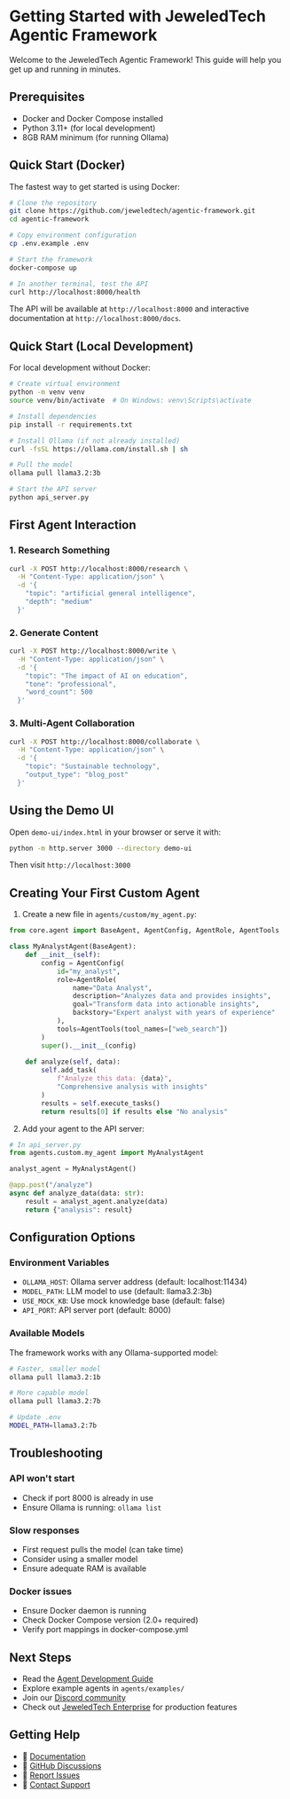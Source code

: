# Getting Started with JeweledTech Agentic Framework

Welcome to the JeweledTech Agentic Framework! This guide will help you get up and running in minutes.

## Prerequisites

- Docker and Docker Compose installed
- Python 3.11+ (for local development)
- 8GB RAM minimum (for running Ollama)

## Quick Start (Docker)

The fastest way to get started is using Docker:

```bash
# Clone the repository
git clone https://github.com/jeweledtech/agentic-framework.git
cd agentic-framework

# Copy environment configuration
cp .env.example .env

# Start the framework
docker-compose up

# In another terminal, test the API
curl http://localhost:8000/health
```

The API will be available at `http://localhost:8000` and interactive documentation at `http://localhost:8000/docs`.

## Quick Start (Local Development)

For local development without Docker:

```bash
# Create virtual environment
python -m venv venv
source venv/bin/activate  # On Windows: venv\Scripts\activate

# Install dependencies
pip install -r requirements.txt

# Install Ollama (if not already installed)
curl -fsSL https://ollama.com/install.sh | sh

# Pull the model
ollama pull llama3.2:3b

# Start the API server
python api_server.py
```

## First Agent Interaction

### 1. Research Something

```bash
curl -X POST http://localhost:8000/research \
  -H "Content-Type: application/json" \
  -d '{
    "topic": "artificial general intelligence",
    "depth": "medium"
  }'
```

### 2. Generate Content

```bash
curl -X POST http://localhost:8000/write \
  -H "Content-Type: application/json" \
  -d '{
    "topic": "The impact of AI on education",
    "tone": "professional",
    "word_count": 500
  }'
```

### 3. Multi-Agent Collaboration

```bash
curl -X POST http://localhost:8000/collaborate \
  -H "Content-Type: application/json" \
  -d '{
    "topic": "Sustainable technology",
    "output_type": "blog_post"
  }'
```

## Using the Demo UI

Open `demo-ui/index.html` in your browser or serve it with:

```bash
python -m http.server 3000 --directory demo-ui
```

Then visit `http://localhost:3000`

## Creating Your First Custom Agent

1. Create a new file in `agents/custom/my_agent.py`:

```python
from core.agent import BaseAgent, AgentConfig, AgentRole, AgentTools

class MyAnalystAgent(BaseAgent):
    def __init__(self):
        config = AgentConfig(
            id="my_analyst",
            role=AgentRole(
                name="Data Analyst",
                description="Analyzes data and provides insights",
                goal="Transform data into actionable insights",
                backstory="Expert analyst with years of experience"
            ),
            tools=AgentTools(tool_names=["web_search"])
        )
        super().__init__(config)
    
    def analyze(self, data):
        self.add_task(
            f"Analyze this data: {data}",
            "Comprehensive analysis with insights"
        )
        results = self.execute_tasks()
        return results[0] if results else "No analysis"
```

2. Add your agent to the API server:

```python
# In api_server.py
from agents.custom.my_agent import MyAnalystAgent

analyst_agent = MyAnalystAgent()

@app.post("/analyze")
async def analyze_data(data: str):
    result = analyst_agent.analyze(data)
    return {"analysis": result}
```

## Configuration Options

### Environment Variables

- `OLLAMA_HOST`: Ollama server address (default: localhost:11434)
- `MODEL_PATH`: LLM model to use (default: llama3.2:3b)
- `USE_MOCK_KB`: Use mock knowledge base (default: false)
- `API_PORT`: API server port (default: 8000)

### Available Models

The framework works with any Ollama-supported model:

```bash
# Faster, smaller model
ollama pull llama3.2:1b

# More capable model
ollama pull llama3.2:7b

# Update .env
MODEL_PATH=llama3.2:7b
```

## Troubleshooting

### API won't start
- Check if port 8000 is already in use
- Ensure Ollama is running: `ollama list`

### Slow responses
- First request pulls the model (can take time)
- Consider using a smaller model
- Ensure adequate RAM is available

### Docker issues
- Ensure Docker daemon is running
- Check Docker Compose version (2.0+ required)
- Verify port mappings in docker-compose.yml

## Next Steps

- Read the [Agent Development Guide](../knowledge_bases/examples/agent_development_guide.md)
- Explore example agents in `agents/examples/`
- Join our [Discord community](https://discord.gg/jeweledtech)
- Check out [JeweledTech Enterprise](https://jeweledtech.com/enterprise) for production features

## Getting Help

- 📖 [Documentation](https://github.com/jeweledtech/agentic-framework/wiki)
- 💬 [GitHub Discussions](https://github.com/jeweledtech/agentic-framework/discussions)
- 🐛 [Report Issues](https://github.com/jeweledtech/agentic-framework/issues)
- 📧 [Contact Support](mailto:admin@jeweledtech.com)